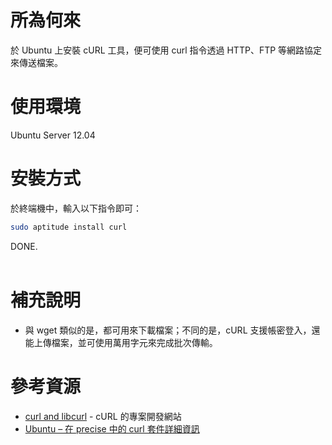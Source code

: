 所為何來
=
於 Ubuntu 上安裝 cURL 工具，便可使用 curl 指令透過 HTTP、FTP 等網路協定來傳送檔案。

使用環境
=
Ubuntu Server 12.04

安裝方式
=
於終端機中，輸入以下指令即可：
```bash
sudo aptitude install curl
```
DONE.
<br>
<br>

補充說明
=
* 與 wget 類似的是，都可用來下載檔案；不同的是，cURL 支援帳密登入，還能上傳檔案，並可使用萬用字元來完成批次傳輸。

參考資源
=
* [curl and libcurl](http://curl.haxx.se/) - cURL 的專案開發網站
* [Ubuntu – 在 precise 中的 curl 套件詳細資訊](http://packages.ubuntu.com/precise/curl)
